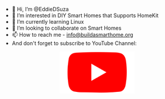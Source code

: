 - 👋 Hi, I’m @EddieDSuza
- 👀 I’m interested in DIY Smart Homes that Supports HomeKit
- 🌱 I’m currently learning Linux
- 💞️ I’m looking to collaborate on Smart Homes
- 📫 How to reach me - info@buildasmarthome.org
- And don't forget to subscribe to YouTube Channel:
<p align="center"><a href="[https://www.youtube.com/channel/UCRumJzAoAnQ7dUpSnSUuuJw](https://www.youtube.com/channel/UCh9iO2nRoNA-OCAQmyJauzw)"><img width="40%" src="https://raw.githubusercontent.com/RavenSystem/ravensystem-media/master/YouTube_logo.png"></a></p>

<!---
EddieDSuza/EddieDSuza is a ✨ special ✨ repository because its `README.md` (this file) appears on your GitHub profile.
You can click the Preview link to take a look at your changes.
--->
